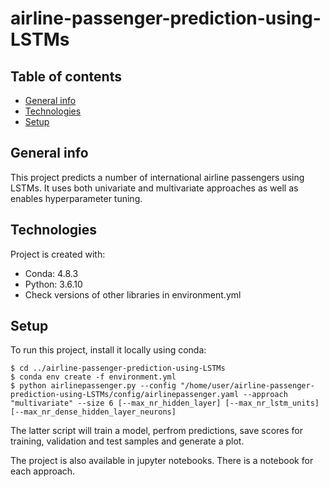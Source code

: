 # airline-passenger-prediction-using-LSTMs

## Table of contents
* [General info](#general-info)
* [Technologies](#technologies)
* [Setup](#setup)

## General info
This project predicts a number of international airline passengers using LSTMs. It uses both univariate and multivariate approaches as well as enables hyperparameter tuning.
	
## Technologies
Project is created with:
* Conda: 4.8.3
* Python: 3.6.10
* Check versions of other libraries in environment.yml
	
## Setup
To run this project, install it locally using conda:

```
$ cd ../airline-passenger-prediction-using-LSTMs
$ conda env create -f environment.yml
$ python airlinepassenger.py --config "/home/user/airline-passenger-prediction-using-LSTMs/config/airlinepassenger.yaml --approach "multivariate" --size 6 [--max_nr_hidden_layer] [--max_nr_lstm_units] [--max_nr_dense_hidden_layer_neurons]
```

The latter script will train a model, perfrom predictions, save scores for training, validation and test samples and generate a plot.

The project is also available in jupyter notebooks. There is a notebook for each approach.